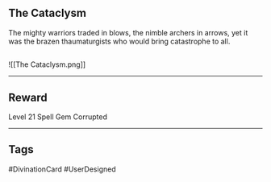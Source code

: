 ## The Cataclysm
The mighty warriors traded in blows, the nimble archers in arrows, yet it was the brazen thaumaturgists who would bring catastrophe to all.
## 
![[The Cataclysm.png]]

---
## Reward
Level 21 Spell Gem
Corrupted

---
## Tags
#DivinationCard
#UserDesigned